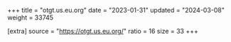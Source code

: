 +++
title = "otgt.us.eu.org"
date = "2023-01-31"
updated = "2024-03-08"
weight = 33745

[extra]
source = "https://otgt.us.eu.org/"
ratio = 16
size = 33
+++
